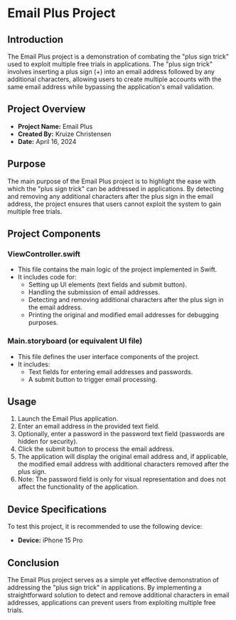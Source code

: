 # Email Plus Project

## Introduction
The Email Plus project is a demonstration of combating the "plus sign trick" used to exploit multiple free trials in applications. The "plus sign trick" involves inserting a plus sign (+) into an email address followed by any additional characters, allowing users to create multiple accounts with the same email address while bypassing the application's email validation.

## Project Overview
- **Project Name:** Email Plus
- **Created By:** Kruize Christensen
- **Date:** April 16, 2024

## Purpose
The main purpose of the Email Plus project is to highlight the ease with which the "plus sign trick" can be addressed in applications. By detecting and removing any additional characters after the plus sign in the email address, the project ensures that users cannot exploit the system to gain multiple free trials.

## Project Components
### ViewController.swift
- This file contains the main logic of the project implemented in Swift.
- It includes code for:
  - Setting up UI elements (text fields and submit button).
  - Handling the submission of email addresses.
  - Detecting and removing additional characters after the plus sign in the email address.
  - Printing the original and modified email addresses for debugging purposes.

### Main.storyboard (or equivalent UI file)
- This file defines the user interface components of the project.
- It includes:
  - Text fields for entering email addresses and passwords.
  - A submit button to trigger email processing.

## Usage
1. Launch the Email Plus application.
2. Enter an email address in the provided text field.
3. Optionally, enter a password in the password text field (passwords are hidden for security).
4. Click the submit button to process the email address.
5. The application will display the original email address and, if applicable, the modified email address with additional characters removed after the plus sign.
6. Note: The password field is only for visual representation and does not affect the functionality of the application.

## Device Specifications
To test this project, it is recommended to use the following device:
- **Device:** iPhone 15 Pro

## Conclusion
The Email Plus project serves as a simple yet effective demonstration of addressing the "plus sign trick" in applications. By implementing a straightforward solution to detect and remove additional characters in email addresses, applications can prevent users from exploiting multiple free trials.
